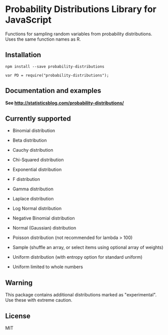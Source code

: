 # Probability Distributions Library for JavaScript
Functions for sampling random variables from probability distributions. Uses the same function names as R.

## Installation

`npm install --save probability-distributions`

`var PD = require("probability-distributions");`

## Documentation and examples
**See <a href="http://statisticsblog.com/probability-distributions/">http://statisticsblog.com/probability-distributions/</a>**


## Currently supported

- Binomial distribution

- Beta distribution

- Cauchy distribution

- Chi-Squared distribution

- Exponential distribution

- F distribution

- Gamma distribution

- Laplace distribution

- Log Normal distribution

- Negative Binomial distribution

- Normal (Gaussian) distribution

- Poisson distribution (not recommended for lambda > 100)

- Sample (shuffle an array, or select items using optional array of weights)

- Uniform distribution (with entropy option for standard uniform)

- Uniform limited to whole numbers


## Warning

This package contains additional distributions marked as "experimental". Use these with extreme caution.


## License

MIT